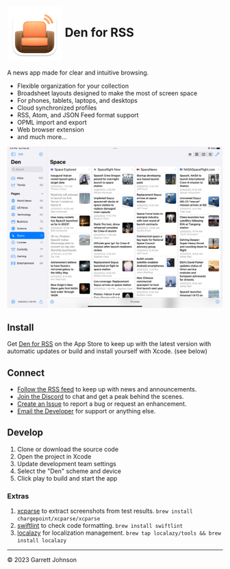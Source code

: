<h1><img src="Den/Assets.xcassets/AppIcon.appiconset/AppIcon-macOS-128pt@2x.png" alt="App Icon" width="128" height="128" align="center"> Den for RSS</h1>

A news app made for clear and intuitive browsing.

- Flexible organization for your collection
- Broadsheet layouts designed to make the most of screen space
- For phones, tablets, laptops, and desktops
- Cloud synchronized profiles
- RSS, Atom, and JSON Feed format support
- OPML import and export
- Web browser extension
- and much more...

<img src="Screenshots/Images/iPad Pro (12.9-inch) (5th generation)/en/light/01-GadgetsView.png" alt="iPad screenshot" width="800" />

## Install

Get [Den for RSS](https://apps.apple.com/us/app/den-for-rss/id1528917651) on the App Store to keep up with the latest version with automatic updates or build and install yourself with Xcode. (see below)

## Connect

* [Follow the RSS feed](https://den.io/feed.rss) to keep up with news and announcements.
* [Join the Discord](https://discord.gg/NS9hMrYrnt) to chat and get a peak behind the scenes.
* [Create an Issue](https://github.com/garrettrayj/den/issues/new) to report a bug or request an enhancement.
* [Email the Developer](mailto:garrett@devsci.net) for support or anything else.

## Develop

1. Clone or download the source code
2. Open the project in Xcode
3. Update development team settings
4. Select the "Den" scheme and device
5. Click play to build and start the app

### Extras

1. [xcparse](https://github.com/ChargePoint/xcparse) to extract screenshots from test results. `brew install chargepoint/xcparse/xcparse`
2. [swiftlint](https://github.com/realm/SwiftLint) to check code formatting. `brew install swiftlint`
3. [localazy](https://localazy.com/docs/cli/the-basics) for localization management. `brew tap localazy/tools && brew install localazy`

---

&copy; 2023 Garrett Johnson
